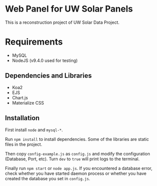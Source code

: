 # Web Panel for UW Solar Panels
This is a reconstruction project of UW Solar Data Project.

# Requirements
- MySQL
- NodeJS (v9.4.0 used for testing)

## Dependencies and Libraries
- Koa2
- EJS
- Chart.js
- Materialize CSS

## Installation
First install `node` and `mysql-*`.

Run `npm install` to install dependencies. Some of the
libraries are static files in the project.

Then copy `config-example.js` as `config.js` and modify
the configuration (Database, Port, etc). Turn `dev` to `true` will
print logs to the terminal.

Finally run `npm start` or `node app.js`. If you encountered a database error, check whether you have started
daemon process or whether you have created the database you set in `config.js`.